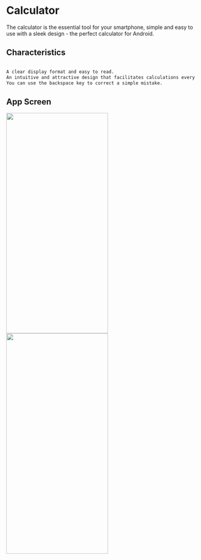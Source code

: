 
# Calculator

The calculator is the essential tool for your smartphone, simple and easy to use with a sleek design - the perfect calculator for Android.

## Characteristics 


```bash

A clear display format and easy to read. 
An intuitive and attractive design that facilitates calculations every day.
You can use the backspace key to correct a simple mistake.

```

## App Screen

<img src="https://github.com/JahidHasanCO/Calculator-App/blob/master/ART/Calculator.png" width="270" height="585"> <img src="https://github.com/JahidHasanCO/Calculator-App/blob/master/ART/Calculator-Dark.png" width="270" height="585">
